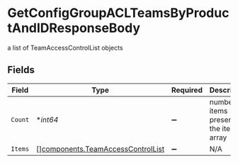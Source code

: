 # GetConfigGroupACLTeamsByProductAndIDResponseBody

a list of TeamAccessControlList objects


## Fields

| Field                                                                                  | Type                                                                                   | Required                                                                               | Description                                                                            |
| -------------------------------------------------------------------------------------- | -------------------------------------------------------------------------------------- | -------------------------------------------------------------------------------------- | -------------------------------------------------------------------------------------- |
| `Count`                                                                                | **int64*                                                                               | :heavy_minus_sign:                                                                     | number of items present in the items array                                             |
| `Items`                                                                                | [][components.TeamAccessControlList](../../models/components/teamaccesscontrollist.md) | :heavy_minus_sign:                                                                     | N/A                                                                                    |